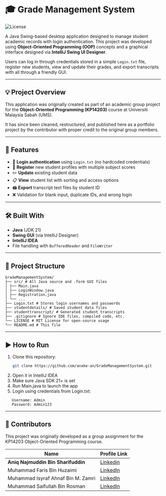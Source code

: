 # 🎓 Grade Management System
![License](https://img.shields.io/badge/license-MIT-blue.svg)

A Java Swing-based desktop application designed to manage student academic records with login authentication. This project was developed using **Object-Oriented Programming (OOP)** concepts and a graphical interface designed via **IntelliJ Swing UI Designer**.

Users can log in through credentials stored in a simple `Login.txt` file, register new students, view and update their grades, and export transcripts with all through a friendly GUI.

---

## 💡 Project Overview

This application was originally created as part of an academic group project for the **Object-Oriented Programming (KP14203)** course at Universiti Malaysia Sabah (UMS).

It has since been cleaned, restructured, and published here as a portfolio project by the contributor with proper credit to the original group members.

---

## 🚀 Features

- 🔐 **Login authentication** using `Login.txt` (no hardcoded credentials)
- 🧑 **Register** new student profiles with multiple subject scores
- ✏️ **Update** existing student data
- 📋 **View** student list with sorting and access options
- 🖨️ **Export** transcript text files by student ID
- ❌ Validation for blank input, duplicate IDs, and wrong login

---

## 🛠️ Built With

- **Java** (JDK 21)
- **Swing GUI** (via IntelliJ Designer)
- **IntelliJ IDEA**
- File handling with `BufferedReader` and `FileWriter`

---

## 📁 Project Structure
```
GradeManagementSystem/
├── src/ # All Java source and .form GUI files
│ ├── Main.java
│ ├── LoginWindow.java
│ ├── Registration.java
│ └── ...
├── Login.txt # Stores login usernames and passwords
├── studentdetails/ # Saved student data files
├── studenttranscript/ # Generated student transcripts
├── .gitignore # Ignore IDE files, compiled code, etc.
└── LICENSE # MIT License for open-source usage
└── README.md # This file
```
---

## ▶️ How to Run

1. Clone this repository:
   ```bash
   git clone https://github.com/anake-an/GradeManagementSystem.git
2. Open it in IntelliJ IDEA
3. Make sure Java SDK 21+ is set
4. Run Main.java to launch the app
5. Login using credentials from Login.txt:
```
   Username: Admin
   Password: Admin123
```

---

## 👥 Contributors

This project was originally developed as a group assignment for the KP14203 Object-Oriented Programming course.

| Name                                   | Profile Link                                                            |
|----------------------------------------|-------------------------------------------------------------------------|
| **Aniq Najmuddin Bin Sharifuddin**     | [Linkedin](https://www.linkedin.com/in/aniqnaj)                         |
| Muhammad Faris Bin Huzaimi             | [LinkedIn](https://www.linkedin.com/in/farishuz)                        |
| Muhammad Isyraf Ahnaf Bin M. Zamri     | [LinkedIn](https://www.linkedin.com/in/muhammad-isyraf-ahnaf-320557256) |
| Muhammad Saifullah Bin Rosman          | [LinkedIn](https://www.linkedin.com/in/muhammad-saifullah-5a3481272)    |



